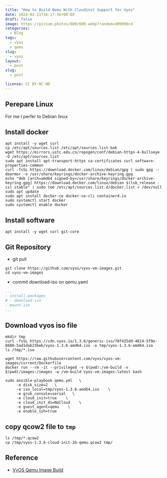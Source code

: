 ```yaml
---
title: "How to Build Qemu With Cloudinit Support for Vyos"
date: 2024-02-21T16:17:56+08:00
draft: false
image: https://picsum.photos/800/600.webp?random=d09996cd
categories:
  - Blog
tags:
  - vyos
  - qemu
slug:
  - vyos
layout: 
  - post
slug: 
  - post

license: CC BY-NC-ND
---
```


## Perepare Linux
For me I perfer to Debian linux

## Install docker
```shell
apt install -y wget curl 
cp /etc/apt/sources.list /etc/apt/sources.list-bak
wget https://mirrors.ustc.edu.cn/repogen/conf/debian-https-4-bullseye -O /etc/apt/sources.list
sudo apt install apt-transport-https ca-certificates curl software-properties-common
curl -fsSL https://download.docker.com/linux/debian/gpg | sudo gpg --dearmor -o /usr/share/keyrings/docker-archive-keyring.gpg
echo "deb [arch=amd64 signed-by=/usr/share/keyrings/docker-archive-keyring.gpg] https://download.docker.com/linux/debian $(lsb_release -cs) stable" | sudo tee /etc/apt/sources.list.d/docker.list > /dev/null
sudo apt update
sudo apt install docker-ce docker-ce-cli containerd.io
sudo systemctl start docker
sudo systemctl enable docker
```

## Install software

```shell
apt install -y wget curl git-core
```


## Git Repository

  - git pull 
```shell
git clone https://github.com/vyos/vyos-vm-images.git
cd vyos-vm-images
```

  - commit download-iso on qemu.yaml
```qemu.yml
...
- install-packages
# - download-iso
- mount-iso
...
```


## Download vyos iso file

```shell
mkdir tmp
curl -fsSL https://cdn.vyos.io/1.3.6/generic-iso/70f425dd-4814-5f9e-8680-5ad1dab23beb/vyos-1.3.6-amd64.iso -o tmp/vyos-1.3.6-amd64.iso
ls /tmp/*.iso
```

```shell
wget https://raw.githubusercontent.com/vyos/vyos-vm-images/current/Dockerfile
docker run --rm -it --privileged -v $(pwd):/vm-build -v $(pwd)/images:/images -w /vm-build vyos-vm-images:latest bash

sudo ansible-playbook qemu.yml   \
     -e disk_size=2   \
     -e iso_local=tmp/vyos-1.3.6-amd64.iso    \
     -e grub_console=serial   \
     -e cloud_init=true    \
     -e cloud_init_ds=NoCloud    \
     -e guest_agent=qemu    \
     -e enable_ssh=true
```

## copy qcow2 file to `tmp`

```shell
ls /tmp/*.qcow2
cp /tmp/vyos-1.3.6-cloud-init-2G-qemu.qcow2 tmp/
```


## Reference
  - [VyOS Qemu Image Build](https://codingpackets.com/blog/vyos-qemu-image-build/)